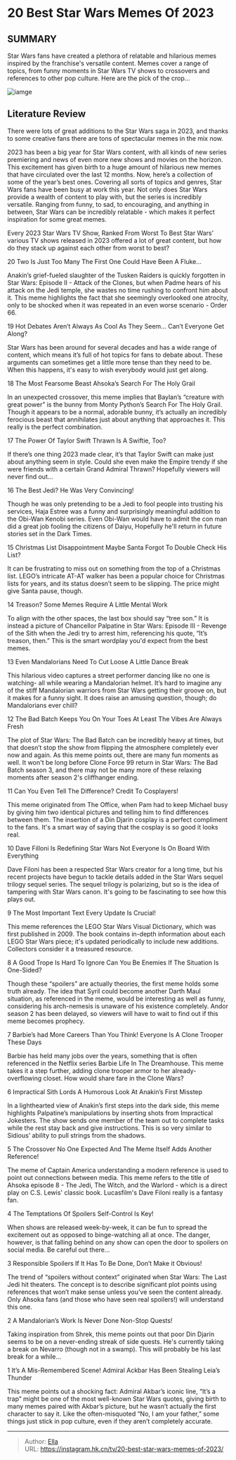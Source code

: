 # 20 Best Star Wars Memes Of 2023


## SUMMARY 


 Star Wars fans have created a plethora of relatable and hilarious memes inspired by the franchise&#39;s versatile content. 
 Memes cover a range of topics, from funny moments in Star Wars TV shows to crossovers and references to other pop culture. 
 Here are the pick of the crop... 

![iamge](https://static1.srcdn.com/wordpress/wp-content/uploads/2023/08/star-wars-anakin-skywalker-ahsoka-return-key-to-mandalorian-movie.jpg)

## Literature Review
There were lots of great additions to the Star Wars saga in 2023, and thanks to some creative fans there are tons of spectacular memes in the mix now.




2023 has been a big year for Star Wars content, with all kinds of new series premiering and news of even more new shows and movies on the horizon. This excitement has given birth to a huge amount of hilarious new memes that have circulated over the last 12 months. Now, here’s a collection of some of the year’s best ones.
Covering all sorts of topics and genres, Star Wars fans have been busy at work this year. Not only does Star Wars provide a wealth of content to play with, but the series is incredibly versatile. Ranging from funny, to sad, to encouraging, and anything in between, Star Wars can be incredibly relatable - which makes it perfect inspiration for some great memes.
            
 
 Every 2023 Star Wars TV Show, Ranked From Worst To Best 
Star Wars’ various TV shows released in 2023 offered a lot of great content, but how do they stack up against each other from worst to best?













 








 20  Two Is Just Too Many 
The First One Could Have Been A Fluke…


Anakin’s grief-fueled slaughter of the Tusken Raiders is quickly forgotten in Star Wars: Episode II - Attack of the Clones, but when Padme hears of his attack on the Jedi temple, she wastes no time rushing to confront him about it. This meme highlights the fact that she seemingly overlooked one atrocity, only to be shocked when it was repeated in an even worse scenario - Order 66.





 19  Hot Debates Aren’t Always As Cool As They Seem… 
Can’t Everyone Get Along?


Star Wars has been around for several decades and has a wide range of content, which means it’s full of hot topics for fans to debate about. These arguments can sometimes get a little more tense than they need to be. When this happens, it&#39;s easy to wish everybody would just get along.





 18  The Most Fearsome Beast 
Ahsoka’s Search For The Holy Grail


In an unexpected crossover, this meme implies that Baylan’s “creature with great power” is the bunny from Monty Python’s Search For The Holy Grail. Though it appears to be a normal, adorable bunny, it’s actually an incredibly ferocious beast that annihilates just about anything that approaches it. This really is the perfect combination.





 17  The Power Of Taylor Swift 
Thrawn Is A Swiftie, Too?


If there’s one thing 2023 made clear, it’s that Taylor Swift can make just about anything seem in style. Could she even make the Empire trendy if she were friends with a certain Grand Admiral Thrawn? Hopefully viewers will never find out...





 16  The Best Jedi? 
He Was Very Convincing!


Though he was only pretending to be a Jedi to fool people into trusting his services, Haja Estree was a funny and surprisingly meaningful addition to the Obi-Wan Kenobi series. Even Obi-Wan would have to admit the con man did a great job fooling the citizens of Daiyu, Hopefully he&#39;ll return in future stories set in the Dark Times.





 15  Christmas List Disappointment 
Maybe Santa Forgot To Double Check His List?


It can be frustrating to miss out on something from the top of a Christmas list. LEGO’s intricate AT-AT walker has been a popular choice for Christmas lists for years, and its status doesn’t seem to be slipping. The price might give Santa pause, though.





 14  Treason? 
Some Memes Require A Little Mental Work


To align with the other spaces, the last box should say “tree son.” It is instead a picture of Chancellor Palpatine in Star Wars: Episode III - Revenge of the Sith when the Jedi try to arrest him, referencing his quote, “It’s treason, then.” This is the smart wordplay you&#39;d expect from the best memes.





 13  Even Mandalorians Need To Cut Loose 
A Little Dance Break


This hilarious video captures a street performer dancing like no one is watching- all while wearing a Mandalorian helmet. It’s hard to imagine any of the stiff Mandalorian warriors from Star Wars getting their groove on, but it makes for a funny sight. It does raise an amusing question, though; do Mandalorians ever chill?





 12  The Bad Batch Keeps You On Your Toes 
At Least The Vibes Are Always Fresh


The plot of Star Wars: The Bad Batch can be incredibly heavy at times, but that doesn’t stop the show from flipping the atmosphere completely ever now and again. As this meme points out, there are many fun moments as well. It won&#39;t be long before Clone Force 99 return in Star Wars: The Bad Batch season 3, and there may not be many more of these relaxing moments after season 2&#39;s cliffhanger ending.





 11  Can You Even Tell The Difference? 
Credit To Cosplayers!


This meme originated from The Office, when Pam had to keep Michael busy by giving him two identical pictures and telling him to find differences between them. The insertion of a Din Djarin cosplay is a perfect compliment to the fans. It&#39;s a smart way of saying that the cosplay is so good it looks real.





 10  Dave Filloni Is Redefining Star Wars 
Not Everyone Is On Board With Everything


 Dave Filoni has been a respected Star Wars creator for a long time, but his recent projects have begun to tackle details added in the Star Wars sequel trilogy sequel series. The sequel trilogy is polarizing, but so is the idea of tampering with Star Wars canon. It&#39;s going to be fascinating to see how this plays out.





 9  The Most Important Text 
Every Update Is Crucial!


 This meme references the LEGO Star Wars Visual Dictionary, which was first published in 2009. The book contains in-depth information about each LEGO Star Wars piece; it&#39;s updated periodically to include new additions. Collectors consider it a treasured resource.





 8  A Good Trope Is Hard To Ignore 
Can You Be Enemies If The Situation Is One-Sided?


Though these “spoilers” are actually theories, the first meme holds some truth already. The idea that Syril could become another Darth Maul situation, as referenced in the meme, would be interesting as well as funny, considering his arch-nemesis is unaware of his existence completely. Andor season 2 has been delayed, so viewers will have to wait to find out if this meme becomes prophecy.





 7  Barbie’s had More Careers Than You Think! 
Everyone Is A Clone Trooper These Days


Barbie has held many jobs over the years, something that is often referenced in the Netflix series Barbie Life In The Dreamhouse. This meme takes it a step further, adding clone trooper armor to her already-overflowing closet. How would share fare in the Clone Wars?





 6  Impractical Sith Lords 
A Humorous Look At Anakin’s First Misstep


In a lighthearted view of Anakin’s first steps into the dark side, this meme highlights Palpatine’s manipulations by inserting shots from Impractical Jokesters. The show sends one member of the team out to complete tasks while the rest stay back and give instructions. This is so very similar to Sidious’ ability to pull strings from the shadows.





 5  The Crossover No One Expected 
And The Meme Itself Adds Another Reference!


 The meme of Captain America understanding a modern reference is used to point out connections between media. This meme refers to the title of Ahsoka episode 8 - The Jedi, The Witch, and the Warlord - which is a direct play on C.S. Lewis&#39; classic book. Lucasfilm&#39;s Dave Filoni really is a fantasy fan.





 4  The Temptations Of Spoilers 
Self-Control Is Key!


 When shows are released week-by-week, it can be fun to spread the excitement out as opposed to binge-watching all at once. The danger, however, is that falling behind on any show can open the door to spoilers on social media. Be careful out there...





 3  Responsible Spoilers 
If It Has To Be Done, Don’t Make it Obvious!


The trend of “spoilers without context” originated when Star Wars: The Last Jedi hit theaters. The concept is to describe significant plot points using references that won’t make sense unless you’ve seen the content already. Only Ahsoka fans (and those who have seen real spoilers!) will understand this one.





 2  A Mandalorian’s Work Is Never Done 
Non-Stop Quests!


 Taking inspiration from Shrek, this meme points out that poor Din Djarin seems to be on a never-ending streak of side quests. He&#39;s currently taking a break on Nevarro (though not in a swamp). This will probably be his last break for a while...





 1  It’s A Mis-Remembered Scene! 
Admiral Ackbar Has Been Stealing Leia’s Thunder


This meme points out a shocking fact: Admiral Akbar’s iconic line, “It’s a trap” might be one of the most well-known Star Wars quotes, giving birth to many memes paired with Akbar’s picture, but he wasn’t actually the first character to say it. Like the often-misquoted “No, I am your father,” some things just stick in pop culture, even if they aren’t completely accurate. 

---

> Author: [Ella](https://instagram.hk.cn/)  
> URL: https://instagram.hk.cn/tv/20-best-star-wars-memes-of-2023/  


